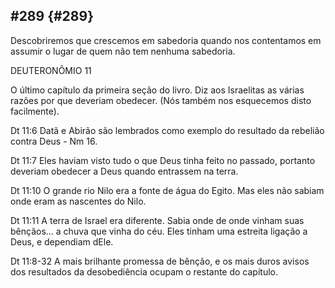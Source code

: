 ## #289 {#289}

Descobriremos que crescemos em sabedoria quando nos contentamos em assumir o lugar de quem não tem nenhuma sabedoria.

DEUTERONÔMIO 11

O último capítulo da primeira seção do livro. Diz aos Israelitas as várias razões por que deveriam obedecer. (Nós também nos esquecemos disto facilmente).

Dt 11:6 Datã e Abirão são lembrados como exemplo do resultado da rebelião contra Deus - Nm 16.

Dt 11:7 Eles haviam visto tudo o que Deus tinha feito no passado, portanto deveriam obedecer a Deus quando entrassem na terra.

Dt 11:10 O grande rio Nilo era a fonte de água do Egito. Mas eles não sabiam onde eram as nascentes do Nilo.

Dt 11:11 A terra de Israel era diferente. Sabia onde de onde vinham suas bênçãos... a chuva que vinha do céu. Eles tinham uma estreita ligação a Deus, e dependiam dEle.

Dt 11:8-32 A mais brilhante promessa de bênção, e os mais duros avisos dos resultados da desobediência ocupam o restante do capítulo.